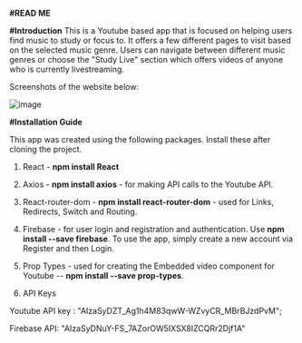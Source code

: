 **#READ ME**

**#Introduction**
This is a Youtube based app that is focused on helping users find music to study or focus to.
It offers a few different pages to visit based on the selected music genre. Users can navigate between different music genres or choose the "Study Live" section which offers videos of anyone who is currently livestreaming. 

Screenshots of the website below:

![image](https://user-images.githubusercontent.com/76694402/125815720-98bb059c-2471-4a68-a827-42957a265edf.png)


**#Installation Guide**

This app was created using the following packages. Install these after cloning the project.

1. React - **npm install React**
2. Axios - **npm install axios** - for making API calls to the Youtube API.
3. React-router-dom - **npm install react-router-dom** - used for Links, Redirects, Switch and Routing.
4. Firebase - for user login and registration and authentication. Use  **npm install --save firebase**.
To use the app, simply create a new account via Register and then Login.

6. Prop Types - used for creating the Embedded video component for Youtube  -- **npm install --save prop-types**.

7. API Keys

Youtube API key :  "AIzaSyDZT_Ag1h4M83qwW-WZvyCR_MBrBJzdPvM";

Firebase API: "AIzaSyDNuY-FS_7AZorOW5IXSX8IZCQRr2Djf1A"




